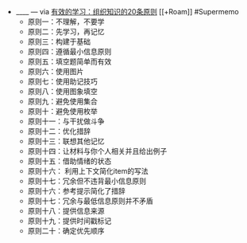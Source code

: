 -  ____ — via [有效的学习：组织知识的20条原则](https://github.com/Quorafind/SMDoc-CN/blob/master/%E6%A6%82%E8%BF%B0/20rules.md) [[+Roam]] #Supermemo
    - 原则一：不理解，不要学
    - 原则二：先学习，再记忆
    - 原则三：构建于基础
    - 原则四：遵循最小信息原则
    - 原则五：填空题简单而有效
    - 原则六：使用图片
    - 原则七：使用助记技巧
    - 原则八：使用图象填空
    - 原则九：避免使用集合
    - 原则十：避免使用枚举
    - 原则十一：与干扰做斗争
    - 原则十二：优化措辞
    - 原则十三：联想其他记忆
    - 原则十四：让材料与你个人相关并且给出例子
    - 原则十五：借助情绪的状态
    - 原则十六： 利用上下文简化item的写法
    - 原则十七：冗余但不违背最小信息原则
    - 原则十六：参考提示简化了措辞
    - 原则十七：冗余与最低信息原则并不矛盾
    - 原则十八：提供信息来源
    - 原则十九：提供时间戳标记
    - 原则二十：确定优先顺序
